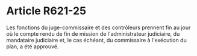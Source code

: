 # Article R621-25

Les fonctions du juge-commissaire et des contrôleurs prennent fin au jour où le compte rendu de fin de mission de l'administrateur judiciaire, du mandataire judiciaire et, le cas échéant, du commissaire à l'exécution du plan, a été approuvé.

